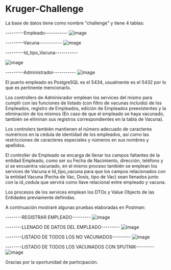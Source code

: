 # Kruger-Challenge

La base de datos tiene como nombre "challenge" y tiene 4 tablas:

 ---------Empleado-----------
 ![image](https://user-images.githubusercontent.com/112204038/226150373-25ebc4a5-8349-4207-8449-084c60d6c540.png)

 ---------Vacuna-----------
 ![image](https://user-images.githubusercontent.com/112204038/226150385-e6ba67e0-c4ed-40a4-abbc-86694dd3272b.png)


 ---------Id_tipo_Vacuna-----------
 
 ![image](https://user-images.githubusercontent.com/112204038/226150423-2c433b28-6a7f-4078-9618-d341aeb70d87.png)
 
 ---------Administrador-----------
 ![image](https://user-images.githubusercontent.com/112204038/226150447-d43030af-f8ee-48ff-b900-516b0d589e4b.png)

El puerto empleado es PostgreSQL es el 5434, usualmente es el 5432 por lo que es pertinente mencionarlo.

Los controllers de Adminisrador emplean los services del mismo para cumplir con las funciones de listado (con filtro de vacunas incluido) de los Empleados,
registro de Empleados, edición de Empleados preexistentes y la eliminación de los mismos (En caso de que el empleado se haya vacunado, también se eliminan sus 
registros correspondientes en la tabla de Vacuna).

Los controlers también mantienen el número adecuado de caracteres numéricos en la cédula de identidad de los empleados, así como las restricciones de caracteres
especiales y números en sus nombres y apellidos.

El controller de Empleado se encarga de llenar los campos faltantes de la entidad Empleado, como ser su Fecha de Nacimiento, dirección, teléfono y si se encuentra vacunado,
en el mismo proceso también se emplean los services de Vacuna e Id_tipo_vacuna para que los campos relacionados con la entidad Vacuna (Fecha de Vac, Dosis, tipo de Vac) 
sean llenados junto con la id_cedula que servirá como llave relacional entre empleado y vacuna.

Los procesos de los services emplean los DTOs y Value Objects de las Entidades previamente definidas.

A continuación mostraré algunas pruebas elaboradas en Postman:

--------REGISTRAR EMPLEADO---------
![image](https://user-images.githubusercontent.com/112204038/226150700-7499a200-ad97-4f5f-9254-3c8b780d47e5.png)

--------LLENADO DE DATOS DEL EMPLEADO---------
![image](https://user-images.githubusercontent.com/112204038/226150759-ce77389b-d537-47e4-ac29-0ec85b12de13.png)

--------LISTADO DE TODOS LOS NO VACUNADOS---------
![image](https://user-images.githubusercontent.com/112204038/226150881-3952f4e9-7e8a-4a55-843e-bda0fa21d304.png)

--------LISTADO DE TODOS LOS VACUNADOS CON SPUTNIK---------
![image](https://user-images.githubusercontent.com/112204038/226151087-e1623afb-a949-4567-904f-fee586abe80a.png)

Gracias por la oportunidad de participación. 
